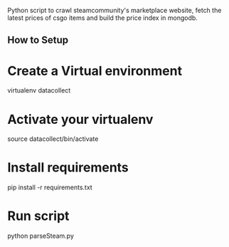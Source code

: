Python script to crawl steamcommunity's marketplace website, fetch the latest prices of
csgo items and build the price index in mongodb.

## How to Setup

# Create a Virtual environment
  
  virtualenv datacollect

# Activate your virtualenv

  source datacollect/bin/activate

# Install requirements

  pip install -r requirements.txt

# Run script

  python parseSteam.py  
